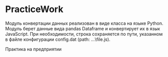 # PracticeWork
Модуль конвертации данных реализован в виде класса на языке Python. Модуль берет данные вида pandas Dataframe и конвертирует их в язык JavaScript. При необходимости, строка сохраняется по пути,
указанном в файле конфигурации config.dat (path: …\file.js).

Практика на предприятии
